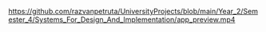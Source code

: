 
https://github.com/razvanpetruta/UniversityProjects/blob/main/Year_2/Semester_4/Systems_For_Design_And_Implementation/app_preview.mp4